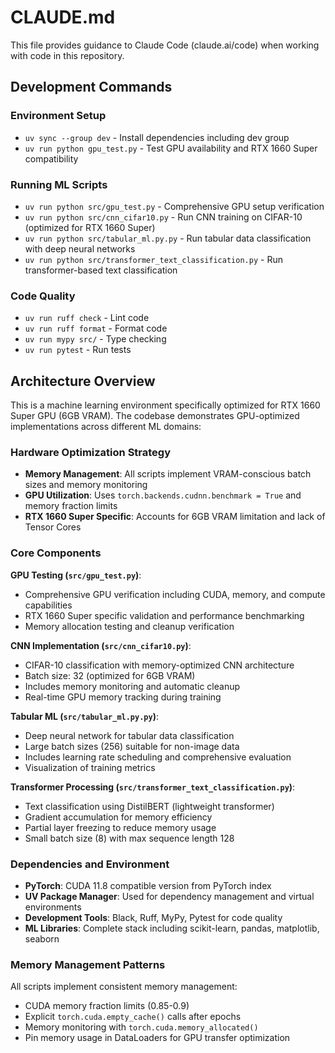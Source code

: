 # CLAUDE.md

This file provides guidance to Claude Code (claude.ai/code) when working with code in this repository.

## Development Commands

### Environment Setup
- `uv sync --group dev` - Install dependencies including dev group
- `uv run python gpu_test.py` - Test GPU availability and RTX 1660 Super compatibility

### Running ML Scripts
- `uv run python src/gpu_test.py` - Comprehensive GPU setup verification
- `uv run python src/cnn_cifar10.py` - Run CNN training on CIFAR-10 (optimized for RTX 1660 Super)
- `uv run python src/tabular_ml.py.py` - Run tabular data classification with deep neural networks
- `uv run python src/transformer_text_classification.py` - Run transformer-based text classification

### Code Quality
- `uv run ruff check` - Lint code
- `uv run ruff format` - Format code
- `uv run mypy src/` - Type checking
- `uv run pytest` - Run tests

## Architecture Overview

This is a machine learning environment specifically optimized for RTX 1660 Super GPU (6GB VRAM). The codebase demonstrates GPU-optimized implementations across different ML domains:

### Hardware Optimization Strategy
- **Memory Management**: All scripts implement VRAM-conscious batch sizes and memory monitoring
- **GPU Utilization**: Uses `torch.backends.cudnn.benchmark = True` and memory fraction limits
- **RTX 1660 Super Specific**: Accounts for 6GB VRAM limitation and lack of Tensor Cores

### Core Components

**GPU Testing (`src/gpu_test.py`)**:
- Comprehensive GPU verification including CUDA, memory, and compute capabilities
- RTX 1660 Super specific validation and performance benchmarking
- Memory allocation testing and cleanup verification

**CNN Implementation (`src/cnn_cifar10.py`)**:
- CIFAR-10 classification with memory-optimized CNN architecture
- Batch size: 32 (optimized for 6GB VRAM)
- Includes memory monitoring and automatic cleanup
- Real-time GPU memory tracking during training

**Tabular ML (`src/tabular_ml.py.py`)**:
- Deep neural network for tabular data classification
- Large batch sizes (256) suitable for non-image data
- Includes learning rate scheduling and comprehensive evaluation
- Visualization of training metrics

**Transformer Processing (`src/transformer_text_classification.py`)**:
- Text classification using DistilBERT (lightweight transformer)
- Gradient accumulation for memory efficiency
- Partial layer freezing to reduce memory usage
- Small batch size (8) with max sequence length 128

### Dependencies and Environment
- **PyTorch**: CUDA 11.8 compatible version from PyTorch index
- **UV Package Manager**: Used for dependency management and virtual environments
- **Development Tools**: Black, Ruff, MyPy, Pytest for code quality
- **ML Libraries**: Complete stack including scikit-learn, pandas, matplotlib, seaborn

### Memory Management Patterns
All scripts implement consistent memory management:
- CUDA memory fraction limits (0.85-0.9)
- Explicit `torch.cuda.empty_cache()` calls after epochs
- Memory monitoring with `torch.cuda.memory_allocated()`
- Pin memory usage in DataLoaders for GPU transfer optimization